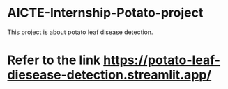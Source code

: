 # AICTE-Internship-Potato-project

This project is about potato leaf disease detection.

# Refer to the link https://potato-leaf-diesease-detection.streamlit.app/
